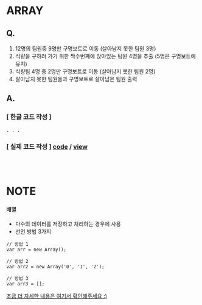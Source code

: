 # ARRAY
## Q.
1. 12명의 팀원중 9명만 구명보트로 이동 (살아남지 못한 팀원 3명)
2. 식량을 구하러 가기 위한 짝수번째에 앉아있는 팀원 4명을 추출 (5명은 구명보트에 유지)
3. 식량팀 4명 중 2명만 구명보트로 이동 (살아남지 못한 팀원 2명)
4. 살아남지 못한 팀원들과 구명보트로 살아남은 팀원 출력


## A.
### [ 한글 코드 작성 ]
```
. . .
```

### [ 실제 코드 작성 ] [code](https://github.com/kwoneunju/js-study-200120/blob/master/array/array2.js) / [view](https://kwoneunju.github.io/js-study-200120/array/array.html)


<br>
<br>

# NOTE
#### 배열
* 다수의 데이터를 저장하고 처리하는 경우에 사용
* 선언 방법 3가지
```
// 방법 1
var arr = new Array();

// 방법 2
var arr2 = new Array('0', '1', '2');

// 방법 3
var arr3 = [];
```
[조금 더 자세한 내용은 여기서 확인해주세요 :)](https://kwoneunju.github.io/js-study-200120/array/Array_note.html)
